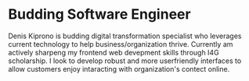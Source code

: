 # Budding Software Engineer

Denis Kiprono is budding digital transformation specialist who leverages current technology to help business/organization thrive.
Currently am actively sharpeng my frontend web devepment skills through I4G scholarship. I look to develop robust and more userfriendly interfaces to allow customers enjoy intaracting with organization's contect online.
